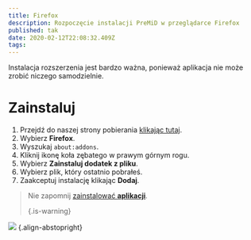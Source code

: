 ```yaml
---
title: Firefox
description: Rozpoczęcie instalacji PreMiD w przeglądarce Firefox
published: tak
date: 2020-02-12T22:08:32.409Z
tags:
---
```


Instalacja rozszerzenia jest bardzo ważna, ponieważ aplikacja nie może zrobić niczego samodzielnie.

# Zainstaluj
1. Przejdź do naszej strony pobierania [klikając tutaj](https://premid.app/downloads).
2. Wybierz **Firefox**.
3. Wyszukaj `about:addons`.
4. Kliknij ikonę koła zębatego w prawym górnym rogu.
5. Wybierz **Zainstaluj dodatek z pliku**.
6. Wybierz plik, który ostatnio pobrałeś.
7. Zaakceptuj instalację klikając **Dodaj**.

> Nie zapomnij [zainstalować **aplikacji**](/install). 
> 
> {.is-warning}

![](https://img.icons8.com/color/2x/firefox.png) {.align-abstopright}